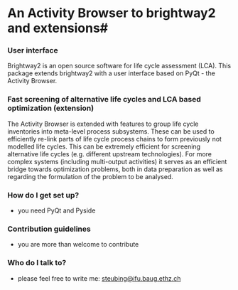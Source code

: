 # An Activity Browser to brightway2 and extensions#

### User interface ###
Brightway2 is an open source software for life cycle assessment (LCA). This package extends brightway2 with a user interface based on PyQt - the Activity Browser.

### Fast screening of alternative life cycles and LCA based optimization (extension) ###
The Activity Browser is extended with features to group life cycle inventories into meta-level process subsystems. These can be used to efficiently re-link parts of life cycle process chains to form previously not modelled life cycles. This can be extremely efficient for screening alternative life cycles (e.g. different upstream technologies). For more complex systems (including multi-output activities) it serves as an efficient bridge towards optimization problems, both in data preparation as well as regarding the formulation of the problem to be analysed. 

### How do I get set up? ###

* you need PyQt and Pyside

### Contribution guidelines ###

* you are more than welcome to contribute

### Who do I talk to? ###

* please feel free to write me: steubing@ifu.baug.ethz.ch